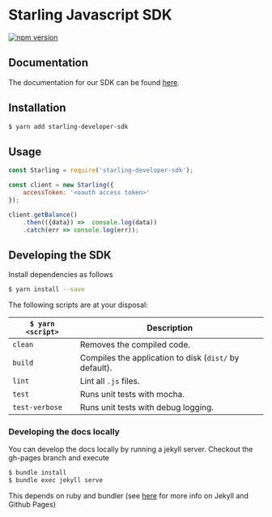 # Starling Javascript SDK 
[![npm version](https://badge.fury.io/js/starling-developer-sdk.svg)](https://www.npmjs.com/package/starling-developer-sdk)
## Documentation

The documentation for our SDK can be found <a href="https://starlingbank.github.io/starling-developer-sdk/">here</a>.


## Installation

```bash
$ yarn add starling-developer-sdk
```

## Usage

```javascript
const Starling = require('starling-developer-sdk');

const client = new Starling({
    accessToken: '<oauth access token>'
});

client.getBalance()
    .then(({data}) =>  console.log(data))
    .catch(err => console.log(err));
```

## Developing the SDK

Install dependencies as follows

```bash
$ yarn install --save
```

The following scripts are at your disposal:

|`$ yarn <script>` | Description |
|------------------|-----------|
|`clean`|Removes the compiled code.|
|`build`|Compiles the application to disk (`dist/` by default).|
|`lint`|Lint all `.js` files.|
|`test`|Runs unit tests with mocha.|
|`test-verbose`|Runs unit tests with debug logging.|

### Developing the docs locally

You can develop the docs locally by running a jekyll server. Checkout the gh-pages branch and execute

```bash
$ bundle install
$ bundle exec jekyll serve
```

This depends on ruby and bundler (see <a href="https://help.github.com/articles/setting-up-your-github-pages-site-locally-with-jekyll/"> here</a> for more info on Jekyll and Github Pages)
